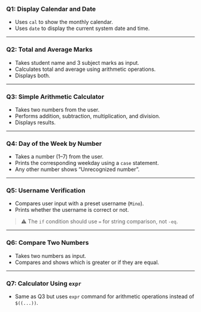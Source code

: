 ### **Q1: Display Calendar and Date**
- Uses `cal` to show the monthly calendar.
- Uses `date` to display the current system date and time.

---

### **Q2: Total and Average Marks**
- Takes student name and 3 subject marks as input.
- Calculates total and average using arithmetic operations.
- Displays both.

---

### **Q3: Simple Arithmetic Calculator**
- Takes two numbers from the user.
- Performs addition, subtraction, multiplication, and division.
- Displays results.

---

### **Q4: Day of the Week by Number**
- Takes a number (1–7) from the user.
- Prints the corresponding weekday using a `case` statement.
- Any other number shows “Unrecognized number”.

---

### **Q5: Username Verification**
- Compares user input with a preset username (`Mino`).
- Prints whether the username is correct or not.
> ⚠️ The `if` condition should use `=` for string comparison, not `-eq`.

---

### **Q6: Compare Two Numbers**
- Takes two numbers as input.
- Compares and shows which is greater or if they are equal.

---

### **Q7: Calculator Using `expr`**
- Same as Q3 but uses `expr` command for arithmetic operations instead of `$((...))`.

